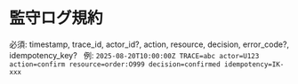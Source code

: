 # 監守ログ規約

必須: timestamp, trace_id, actor_id?, action, resource, decision, error_code?, idempotency_key?  
例: `2025-08-20T10:00:00Z TRACE=abc actor=U123 action=confirm resource=order:O999 decision=confirmed idempotency=IK-xxx`

